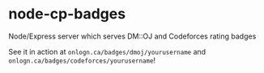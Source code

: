 # node-cp-badges
Node/Express server which serves DM::OJ and Codeforces rating badges

See it in action at `onlogn.ca/badges/dmoj/yourusername` and `onlogn.ca/badges/codeforces/yourusername`!
